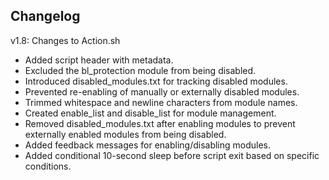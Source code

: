 ## Changelog

v1.8: 
Changes to Action.sh
- Added script header with metadata.
- Excluded the bl_protection module from being disabled.
- Introduced disabled_modules.txt for tracking disabled modules.
- Prevented re-enabling of manually or externally disabled modules.
- Trimmed whitespace and newline characters from module names.
- Created enable_list and disable_list for module management.
- Removed disabled_modules.txt after enabling modules to prevent externally enabled modules from being disabled.
- Added feedback messages for enabling/disabling modules.
- Added conditional 10-second sleep before script exit based on specific conditions.
